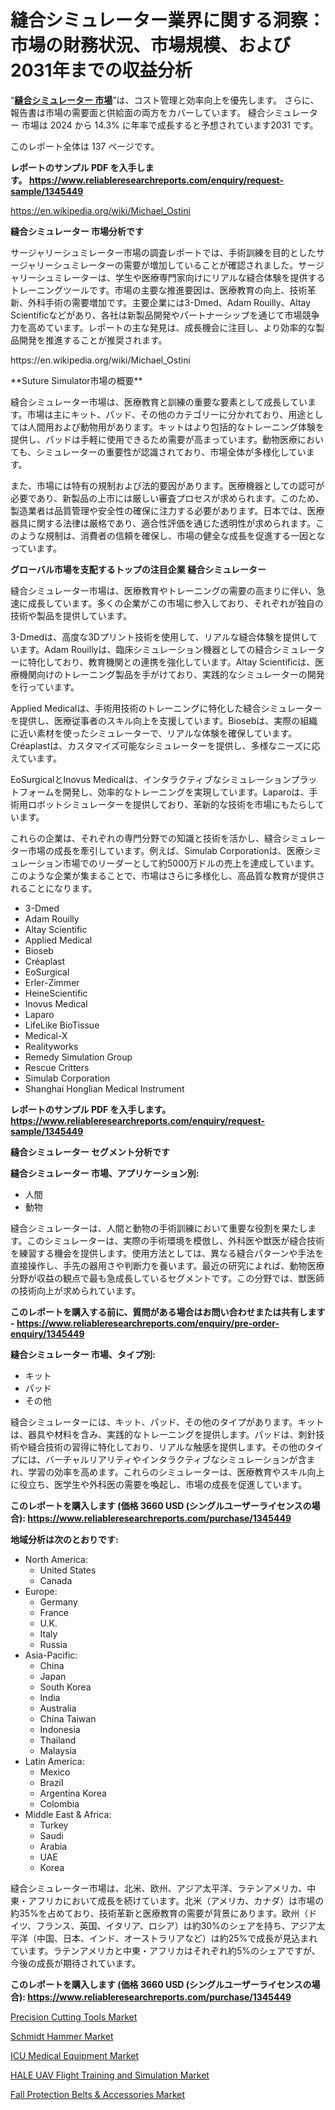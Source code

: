 <p><h1>縫合シミュレーター業界に関する洞察：市場の財務状況、市場規模、および2031年までの収益分析</h1></p><p>&ldquo;<strong><a href="https://www.reliableresearchreports.com/global-suture-simulator-market-r1345449?utm_campaign=107&utm_medium=9&utm_source=Github&utm_content=ia&utm_term=25102024&utm_id=suture-simulator">縫合シミュレーター 市場</a></strong>&rdquo;は、コスト管理と効率向上を優先します。 さらに、報告書は市場の需要面と供給面の両方をカバーしています。 縫合シミュレーター 市場は 2024 から 14.3% に年率で成長すると予想されています2031 です。</p>
<p>このレポート全体は 137 ページです。</p>
<p><strong>レポートのサンプル PDF を入手します。&nbsp;<a href="https://www.reliableresearchreports.com/enquiry/request-sample/1345449?utm_campaign=107&utm_medium=9&utm_source=Github&utm_content=ia&utm_term=25102024&utm_id=suture-simulator">https://www.reliableresearchreports.com/enquiry/request-sample/1345449</a></strong></p>
<p><a href="https://en.wikipedia.org/wiki/Michael_Ostini?utm_campaign=107&utm_medium=9&utm_source=Github&utm_content=ia&utm_term=25102024&utm_id=suture-simulator">https://en.wikipedia.org/wiki/Michael_Ostini</a></p>
<p><strong>縫合シミュレーター 市場分析です</strong></p>
<p><p>サージャリーシュミレーター市場の調査レポートでは、手術訓練を目的としたサージャリーシュミレーターの需要が増加していることが確認されました。サージャリーシュミレーターは、学生や医療専門家向けにリアルな縫合体験を提供するトレーニングツールです。市場の主要な推進要因は、医療教育の向上、技術革新、外科手術の需要増加です。主要企業には3-Dmed、Adam Rouilly、Altay Scientificなどがあり、各社は新製品開発やパートナーシップを通じて市場競争力を高めています。レポートの主な発見は、成長機会に注目し、より効率的な製品開発を推進することが推奨されます。</p></p>
<p>https://en.wikipedia.org/wiki/Michael_Ostini</p>
<p><p>**Suture Simulator市場の概要**</p><p>縫合シミュレーター市場は、医療教育と訓練の重要な要素として成長しています。市場は主にキット、パッド、その他のカテゴリーに分かれており、用途としては人間用および動物用があります。キットはより包括的なトレーニング体験を提供し、パッドは手軽に使用できるため需要が高まっています。動物医療においても、シミュレーターの重要性が認識されており、市場全体が多様化しています。</p><p>また、市場には特有の規制および法的要因があります。医療機器としての認可が必要であり、新製品の上市には厳しい審査プロセスが求められます。このため、製造業者は品質管理や安全性の確保に注力する必要があります。日本では、医療器具に関する法律は厳格であり、適合性評価を通じた透明性が求められます。このような規制は、消費者の信頼を確保し、市場の健全な成長を促進する一因となっています。</p></p>
<p><strong>グローバル市場を支配するトップの注目企業 縫合シミュレーター</strong></p>
<p><p>縫合シミュレーター市場は、医療教育やトレーニングの需要の高まりに伴い、急速に成長しています。多くの企業がこの市場に参入しており、それぞれが独自の技術や製品を提供しています。</p><p>3-Dmedは、高度な3Dプリント技術を使用して、リアルな縫合体験を提供しています。Adam Rouillyは、臨床シミュレーション機器としての縫合シミュレーターに特化しており、教育機関との連携を強化しています。Altay Scientificは、医療機関向けのトレーニング製品を手がけており、実践的なシミュレーターの開発を行っています。</p><p>Applied Medicalは、手術用技術のトレーニングに特化した縫合シミュレーターを提供し、医療従事者のスキル向上を支援しています。Biosebは、実際の組織に近い素材を使ったシミュレーターで、リアルな体験を確保しています。Créaplastは、カスタマイズ可能なシミュレーターを提供し、多様なニーズに応えています。</p><p>EoSurgicalとInovus Medicalは、インタラクティブなシミュレーションプラットフォームを開発し、効率的なトレーニングを実現しています。Laparoは、手術用ロボットシミュレーターを提供しており、革新的な技術を市場にもたらしています。</p><p>これらの企業は、それぞれの専門分野での知識と技術を活かし、縫合シミュレーター市場の成長を牽引しています。例えば、Simulab Corporationは、医療シミュレーション市場でのリーダーとして約5000万ドルの売上を達成しています。このような企業が集まることで、市場はさらに多様化し、高品質な教育が提供されることになります。</p></p>
<p><ul><li>3-Dmed</li><li>Adam Rouilly</li><li>Altay Scientific</li><li>Applied Medical</li><li>Bioseb</li><li>Créaplast</li><li>EoSurgical</li><li>Erler-Zimmer</li><li>HeineScientific</li><li>Inovus Medical</li><li>Laparo</li><li>LifeLike BioTissue</li><li>Medical-X</li><li>Realityworks</li><li>Remedy Simulation Group</li><li>Rescue Critters</li><li>Simulab Corporation</li><li>Shanghai Honglian Medical Instrument</li></ul></p>
<p><strong>レポートのサンプル PDF を入手します。 <a href="https://www.reliableresearchreports.com/enquiry/request-sample/1345449?utm_campaign=107&utm_medium=9&utm_source=Github&utm_content=ia&utm_term=25102024&utm_id=suture-simulator">https://www.reliableresearchreports.com/enquiry/request-sample/1345449</a></strong></p>
<p><strong>縫合シミュレーター セグメント分析です</strong></p>
<p><strong>縫合シミュレーター 市場、アプリケーション別:</strong></p>
<p><ul><li>人間</li><li>動物</li></ul></p>
<p><p>縫合シミュレーターは、人間と動物の手術訓練において重要な役割を果たします。このシミュレーターは、実際の手術環境を模倣し、外科医や獣医が縫合技術を練習する機会を提供します。使用方法としては、異なる縫合パターンや手法を直接操作し、手先の器用さや判断力を養います。最近の研究によれば、動物医療分野が収益の観点で最も急成長しているセグメントです。この分野では、獣医師の技術向上が求められています。</p></p>
<p><strong>このレポートを購入する前に、質問がある場合はお問い合わせまたは共有します - <a href="https://www.reliableresearchreports.com/enquiry/pre-order-enquiry/1345449?utm_campaign=107&utm_medium=9&utm_source=Github&utm_content=ia&utm_term=25102024&utm_id=suture-simulator">https://www.reliableresearchreports.com/enquiry/pre-order-enquiry/1345449</a></strong></p>
<p><strong>縫合シミュレーター 市場、タイプ別:</strong></p>
<p><ul><li>キット</li><li>パッド</li><li>その他</li></ul></p>
<p><p>縫合シミュレーターには、キット、パッド、その他のタイプがあります。キットは、器具や材料を含み、実践的なトレーニングを提供します。パッドは、刺針技術や縫合技術の習得に特化しており、リアルな触感を提供します。その他のタイプには、バーチャルリアリティやインタラクティブなシミュレーションが含まれ、学習の効率を高めます。これらのシミュレーターは、医療教育やスキル向上に役立ち、医学生や外科医の需要を喚起し、市場の成長を促進しています。</p></p>
<p><strong>このレポートを購入します (価格 3660 USD (シングルユーザーライセンスの場合): <a href="https://www.reliableresearchreports.com/purchase/1345449?utm_campaign=107&utm_medium=9&utm_source=Github&utm_content=ia&utm_term=25102024&utm_id=suture-simulator">https://www.reliableresearchreports.com/purchase/1345449</a></strong></p>
<p><strong>地域分析は次のとおりです:</strong></p>
<p><ul>
    <li>
        North America:
        <ul>
            <li>United States</li>
            <li>Canada</li>
        </ul>
    </li>
    <li>
        Europe:
        <ul>
            <li>Germany</li>
            <li>France</li>
            <li>U.K.</li>
            <li>Italy</li>
            <li>Russia</li>
        </ul>
    </li>
    <li>
        Asia-Pacific:
        <ul>
            <li>China</li>
            <li>Japan</li>
            <li>South Korea</li>
            <li>India</li>
            <li>Australia</li>
            <li>China Taiwan</li>
            <li>Indonesia</li>
            <li>Thailand</li>
            <li>Malaysia</li>
        </ul>
    </li>
    <li>
        Latin America:
        <ul>
            <li>Mexico</li>
            <li>Brazil</li>
            <li>Argentina Korea</li>
            <li>Colombia</li>
        </ul>
    </li>
    <li>
        Middle East & Africa:
        <ul>
            <li>Turkey</li>
            <li>Saudi</li>
            <li>Arabia</li>
            <li>UAE</li>
            <li>Korea</li>
        </ul>
    </li>
    </ul></p>
<p><p>縫合シミュレーター市場は、北米、欧州、アジア太平洋、ラテンアメリカ、中東・アフリカにおいて成長を続けています。北米（アメリカ、カナダ）は市場の約35%を占めており、技術革新と医療教育の需要が背景にあります。欧州（ドイツ、フランス、英国、イタリア、ロシア）は約30%のシェアを持ち、アジア太平洋（中国、日本、インド、オーストラリアなど）は約25%で成長が見込まれています。ラテンアメリカと中東・アフリカはそれぞれ約5%のシェアですが、今後の成長が期待されています。</p></p>
<p><strong>このレポートを購入します (価格 3660 USD (シングルユーザーライセンスの場合): <a href="https://www.reliableresearchreports.com/purchase/1345449?utm_campaign=107&utm_medium=9&utm_source=Github&utm_content=ia&utm_term=25102024&utm_id=suture-simulator">https://www.reliableresearchreports.com/purchase/1345449</a></strong></p>
<p><p><a href="https://issuu.com/reportprime-2/docs/precision-cutting-tools-market-size_52f516920b425f?utm_campaign=107&utm_medium=9&utm_source=Github&utm_content=ia&utm_term=25102024&utm_id=suture-simulator">Precision Cutting Tools Market</a></p><p><a href="https://issuu.com/reportprime-2/docs/schmidt-hammer-market-size-2030.ppt_66687310e5438a?utm_campaign=107&utm_medium=9&utm_source=Github&utm_content=ia&utm_term=25102024&utm_id=suture-simulator">Schmidt Hammer Market</a></p><p><a href="https://github.com/JamesCox407/Market-Research-Report-List-1/blob/main/icu-medical-equipment-market.md?utm_campaign=107&utm_medium=9&utm_source=Github&utm_content=ia&utm_term=25102024&utm_id=suture-simulator">ICU Medical Equipment Market</a></p><p><a href="https://www.linkedin.com/pulse/insights-hale-uav-flight-training-simulation-industry-market-fiavf?utm_campaign=107&utm_medium=9&utm_source=Github&utm_content=ia&utm_term=25102024&utm_id=suture-simulator">HALE UAV Flight Training and Simulation Market</a></p><p><a href="https://www.linkedin.com/pulse/fall-protection-belts-accessories-market-matrix-applications-4blof?utm_campaign=107&utm_medium=9&utm_source=Github&utm_content=ia&utm_term=25102024&utm_id=suture-simulator">Fall Protection Belts & Accessories Market</a></p></p>